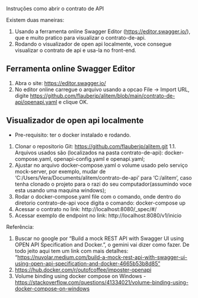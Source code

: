 Instruções como abrir o contrato de API

Existem duas maneiras:

1. Usando a ferramenta online Swagger Editor (https://editor.swagger.io/), que e muito pratico para visualizar o contrato-de-api.
2. Rodando o visualizador de open api localmente, voce consegue visualizar o contrato de api e usa-la no front-end.

Ferramenta online Swagger Editor
---
1. Abra o site: https://editor.swagger.io/
2. No editor online carregue o arquivo usando a opcao File -> Import URL, digite https://github.com/flauberjp/alitem/blob/main/contrato-de-api/openapi.yaml e clique OK. 


Visualizador de open api localmente
---
  * Pre-requisito: ter o docker instalado e rodando.


1. Clonar o repositorio Git: https://github.com/flauberjp/alitem.git 
1.1. Arquivos usados são (localizados na pasta contrato-de-api): docker-compose.yaml, openapi-config.yaml e openapi.yaml;
2. ⁠Ajustar no arquivo docker-compose.yaml o volume usado pelo serviço mock-server, por exemplo, mudar de ‘C:/Users/Vera/Documents/alitem/contrato-de-api’ para ‘C:/alitem’, caso tenha clonado o projeto para o razi do seu computador(assumindo voce esta usando uma maquina windows); 
3. ⁠Rodar o docker-compose.yaml file com o comando, onde dentro do diretorio contrato-de-api voce digita o comando: docker-compose up
4. ⁠⁠⁠Acessar o contrato no link: http://localhost:8080/_spec/#/
5. ⁠⁠⁠Acessar exemplo de endpoint no link: http://localhost:8080/v1/inicio


Referência: 
1. Buscar no google por “Build a mock REST API with Swagger UI using OPEN API Specification and Docker.”, o gemini vai dizer como fazer. De todo jeito aqui tem um link com mais detalhes: “https://nuvolar.medium.com/build-a-mock-rest-api-with-swagger-ui-using-open-api-specification-and-docker-4665b53b8d85”
2. https://hub.docker.com/r/outofcoffee/imposter-openapi
3. Volume binding using docker compose on Windows - https://stackoverflow.com/questions/41334021/volume-binding-using-docker-compose-on-windows